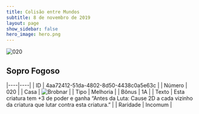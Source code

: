 ```yaml
---
title: Colisão entre Mundos
subtitle: 8 de novembro de 2019
layout: page
show_sidebar: false
hero_image: hero.png
---
```


![020](https://cdn.keyforgegame.com/media/card_front/pt/452_020_QX258RF7GJC8_pt.png)

## Sopro Fogoso

|----|----|
| ID | 4aa72412-51da-4802-8d50-4438c0a5e63c |
| Número | 020 |
| Casa | ![Brobnar](https://archonarcana.com/images/thumb/e/e0/Brobnar.png/22px-Brobnar.png "Brobnar") |
| Tipo | Melhoria |
| Bônus | 1A |
| Texto | Esta criatura tem +3 de poder e ganha “Antes da Luta: Cause 2D a cada vizinho da criatura que lutar contra esta criatura.” |
| Raridade | Incomum |
